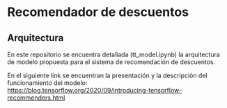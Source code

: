 # Recomendador de descuentos 

## Arquitectura

En este repositorio se encuentra detallada (tt_model.ipynb) la arquitectura de modelo propuesta para
el sistema de recomendación de descuentos.

En el siguiente link se encuentran la presentación y la descripción del funcionamiento 
del modelo:
https://blog.tensorflow.org/2020/09/introducing-tensorflow-recommenders.html
